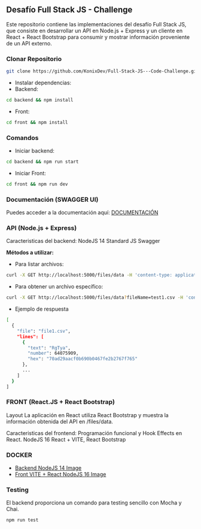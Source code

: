## Desafío Full Stack JS - Challenge

Este repositorio contiene las implementaciones del desafío Full Stack JS, que consiste en desarrollar un API en Node.js + Express y un cliente en React + React Bootstrap para consumir y mostrar información proveniente de un API externo.


### Clonar Repositorio
```bash
git clone https://github.com/KonixDev/Full-Stack-JS---Code-Challenge.git
```
- Instalar dependencias:
- Backend:
```bash
cd backend && npm install
```
- Front:
```bash
cd front && npm install
```

### Comandos
- Iniciar backend:
```bash
cd backend && npm run start
```
- Iniciar Front:
```bash
cd front && npm run dev
```

### Documentación (SWAGGER UI)

Puedes acceder a la documentación aquí:
[DOCUMENTACIÓN](http://localhost:5000/api-docs/)


###  API (Node.js + Express)

Caracteristicas del backend:
NodeJS 14
Standard JS
Swagger

**Métodos a utilizar:**

- Para listar archivos:

```bash
curl -X GET http://localhost:5000/files/data -H 'content-type: application/json'
```

- Para obtener un archivo específico:
```bash
curl -X GET http://localhost:5000/files/data?fileName=test1.csv -H 'content-type: application/json'
```

- Ejemplo de respuesta
```bash
[
  {
    "file": "file1.csv",
    "lines": [
      {
        "text": "RgTya",
        "number": 64075909,
        "hex": "70ad29aacf0b690b0467fe2b2767f765"
      },
      ...
    ]
  }
]
```

### FRONT (React.JS + React Bootstrap)

Layout
La aplicación en React utiliza React Bootstrap y muestra la información obtenida del API en /files/data.

Caracteristicas del frontend:
Programación funcional y Hook Effects en React.
NodeJS 16
React + VITE, React Bootstrap

### DOCKER 

- [Backend NodeJS 14 Image](https://hub.docker.com/r/konixdev/backend-api)
- [Front VITE + React NodeJS 16 Image](https://hub.docker.com/r/konixdev/frontcsvlister)

### Testing
El backend proporciona un comando para testing sencillo con Mocha y Chai.
```bash
npm run test
```



